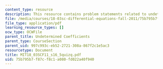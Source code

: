```yaml
---
content_type: resource
description: This resource contains problem statements related to undetermined coefficients.
file: /media/courses/18-03sc-differential-equations-fall-2011/75b795b7f87cf8c1a080fd022a40f940_MIT18_03SCF11_s16_5quizq.pdf
file_type: application/pdf
learning_resource_types: []
ocw_type: OCWFile
parent_title: Undetermined Coefficients
parent_type: CourseSection
parent_uid: 997c993c-eb52-2721-308a-867f2c1e5ac3
resourcetype: Document
title: MIT18_03SCF11_s16_5quizq.pdf
uid: 75b795b7-f87c-f8c1-a080-fd022a40f940
---
```

